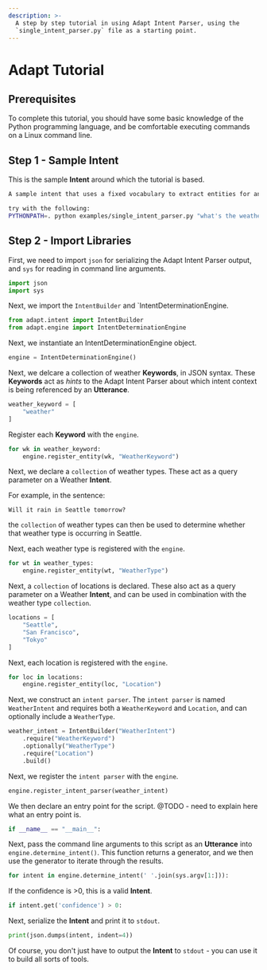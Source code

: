 ```yaml
---
description: >-
  A step by step tutorial in using Adapt Intent Parser, using the
  `single_intent_parser.py` file as a starting point.
---
```


# Adapt Tutorial

## Prerequisites

To complete this tutorial, you should have some basic knowledge of the Python programming language, and be comfortable executing commands on a Linux command line.

## Step 1 - Sample Intent

This is the sample **Intent** around which the tutorial is based.

```bash
A sample intent that uses a fixed vocabulary to extract entities for an intent

try with the following:
PYTHONPATH=. python examples/single_intent_parser.py "what's the weather like in tokyo"
```

## Step 2 - Import Libraries

First, we need to import `json` for serializing the Adapt Intent Parser output, and `sys` for reading in command line arguments.

```python
import json
import sys
```

Next, we import the `IntentBuilder` and \`IntentDeterminationEngine.

```python
from adapt.intent import IntentBuilder
from adapt.engine import IntentDeterminationEngine
```

Next, we instantiate an IntentDeterminationEngine object.

```python
engine = IntentDeterminationEngine()
```

Next, we delcare a collection of weather **Keywords**, in JSON syntax. These **Keywords** act as _hints_ to the Adapt Intent Parser about which intent context is being referenced by an **Utterance**.

```python
weather_keyword = [
    "weather"
]
```

Register each **Keyword** with the `engine`.

```python
for wk in weather_keyword:
    engine.register_entity(wk, "WeatherKeyword")
```

Next, we declare a `collection` of weather types. These act as a query parameter on a Weather **Intent**.

For example, in the sentence:

`Will it rain in Seattle tomorrow?`

the `collection` of weather types can then be used to determine whether that weather type is occurring in Seattle.

Next, each weather type is registered with the `engine`.

```python
for wt in weather_types:
    engine.register_entity(wt, "WeatherType")
```

Next, a `collection` of locations is declared. These also act as a query parameter on a Weather **Intent**, and can be used in combination with the weather type `collection`.

```python
locations = [
    "Seattle",
    "San Francisco",
    "Tokyo"
]
```

Next, each location is registered with the `engine`.

```python
for loc in locations:
    engine.register_entity(loc, "Location")
```

Next, we construct an `intent parser`. The `intent parser` is named `WeatherIntent` and requires both a `WeatherKeyword` and `Location`, and can optionally include a `WeatherType`.

```python
weather_intent = IntentBuilder("WeatherIntent")
    .require("WeatherKeyword")
    .optionally("WeatherType")
    .require("Location")
    .build()
```

Next, we register the `intent parser` with the `engine`.

```python
engine.register_intent_parser(weather_intent)
```

We then declare an entry point for the script. @TODO - need to explain here what an entry point is.

```python
if __name__ == "__main__":
```

Next, pass the command line arguments to this script as an **Utterance** into `engine.determine_intent()`. This function returns a generator, and we then use the generator to iterate through the results.

```python
for intent in engine.determine_intent(' '.join(sys.argv[1:])):
```

If the confidence is &gt;0, this is a valid **Intent**.

```python
if intent.get('confidence') > 0:
```

Next, serialize the **Intent** and print it to `stdout`.

```python
print(json.dumps(intent, indent=4))
```

Of course, you don't just have to output the **Intent** to `stdout` - you can use it to build all sorts of tools.


